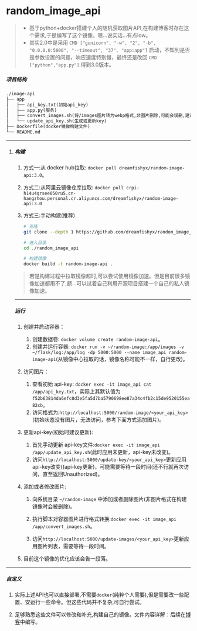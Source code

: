 # random_image_api

> - 基于python+docker搭建个人的随机获取图片API,在构建博客时存在这个需求,于是编写了这个镜像。嗯...说实话...有点low。
> - 其实2.0中是采用 `CMD ["gunicorn", "-w", "2", "-b", "0.0.0.0:5000", "--timeout", "37", "app:app"]` 启动，不知到是否是参数设置的问题，响应速度特别慢，最终还是改回 `CMD ["python","app.py"]` 得到3.0版本。

##### 项目结构

```tex
./image-api
├── app
│   ├── api_key.txt(初始api_key)
│   ├── app.py(服务)
│   ├── convert_images.sh(将/images图片转为webp格式,非图片删除,可能会误删,建议图片格式png、jpg、webp)
│   └── update_api_key.sh(生成或更新key)
├── Dockerfile(docker镜像构建文件)
└── README.md
```

---

1. ##### 构建

   1. 方式一:从 docker hub拉取: `docker pull dreamfishyx/random-image-api:3.0`。

   2. 方式二:从阿里云镜像仓库拉取: `docker pull crpi-h14u4qrsee050ru5.cn-hangzhou.personal.cr.aliyuncs.com/dreamfishyx/random-image-api:3.0`

   3. 方式三:手动构建(推荐)

      ```bash
      # 克隆
      git clone --depth 1 https://github.com/dreamfishyx/random_image_api.git
      
      # 进入目录
      cd ./random_image_api
      
      # 构建镜像
      docker build -t random-image-api .
      ```

   > 若是构建过程中拉取镜像超时,可以尝试使用镜像加速。但是目前很多镜像加速都用不了,额...可以试着自己利用开源项目搭建一个自己的私人镜像加速。


   ---

   ##### 运行

   1. 创建并启动容器：

      1. 创建数据卷: `docker volume create random-image-api`。
      2. 创建并运行容器: `docker run -v ~/random-image:/app/images -v ~/flask/log:/app/log -dp 5000:5000 --name image_api random-image-api`(从镜像中心拉取的话，镜像名称可能不一样，自行更改)。

   2. 访问图片：

      1. 查看初始 api-key: `docker exec -it image_api cat /app/api_key.txt`，实际上其默认值为`f52b63814da6efc0d3e5fa5d7ba5790698ee87a34c4fb2c15de9520155ea82cb`。
      2. 访问格式为:`http://localhost:5000/random-image/<your_api_key>`(初始状态没有图片，无法访问，参考下面方式添加图片)。

   3. 更新api-key(初始时建议更新):

      1. 首先手动更新 api-key文件:`docker exec -it image_api  /app/update_api_key.sh`(此时应用未更新，api-key未改变)。
      2. 访问`http://localhost:5000/update-key/<your_api_key>`更新应用api-key改变((api-key更新)，可能需要等待一段时间(还不行就再次访问，直至返回Unauthorized)。

   4. 添加或者修改图片:

      1. 向系统目录 `~/random-image` 中添加或者删除图片(非图片格式在构建镜像时会被删除)。

      2. 执行脚本对容器图片进行格式转换:`docker exec -it image_api /app/convert_images.sh`。

      3. 访问`http://localhost:5000/update-images/<your_api_key>`更新应用图片列表，需要等待一段时间。

   5. 目前这个镜像的优化应该会告一段落。


---

##### 自定义

1. 实际上述API也可以直接部署,不需要`docker`(纯粹个人需要),但是需要改一些配置、安运行一些命令。但这些代码并不复杂,可自行尝试。

2. 足够熟悉这些文件可以修改和补充,构建自己的镜像。文件内容详解：后续在[博客](https://dreamfish.cc/archives/dockerda-jian-ge-ren-sui-ji-tu-pian-api)中编写。
